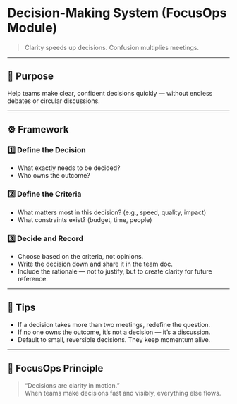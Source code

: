 # Decision-Making System (FocusOps Module)

> Clarity speeds up decisions. Confusion multiplies meetings.

---

## 🧭 Purpose
Help teams make clear, confident decisions quickly — without endless debates or circular discussions.

---

## ⚙️ Framework

### 1️⃣ Define the Decision
- What exactly needs to be decided?
- Who owns the outcome?

### 2️⃣ Define the Criteria
- What matters most in this decision? (e.g., speed, quality, impact)
- What constraints exist? (budget, time, people)

### 3️⃣ Decide and Record
- Choose based on the criteria, not opinions.
- Write the decision down and share it in the team doc.
- Include the rationale — not to justify, but to create clarity for future reference.

---

## 🧩 Tips
- If a decision takes more than two meetings, redefine the question.
- If no one owns the outcome, it’s not a decision — it’s a discussion.
- Default to small, reversible decisions. They keep momentum alive.

---

## 💬 FocusOps Principle
> “Decisions are clarity in motion.”  
When teams make decisions fast and visibly, everything else flows.
